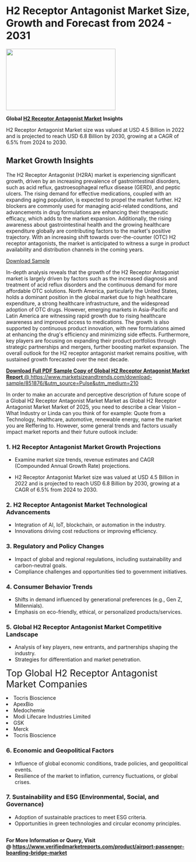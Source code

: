 <H1>H2 Receptor Antagonist Market Size, Growth and Forecast from 2024 - 2031</H1><img class="aligncenter size-medium wp-image-584254" src="https://thirdeyenews.in/wp-content/uploads/2024/09/Global-Market-Research-300x168.jpeg" alt="" width="300" height="168" /><p><strong>Global&nbsp;<a href="https://www.marketsizeandtrends.com/download-sample/851876/&amp;utm_source=Pulse&amp;utm_medium=210">H2 Receptor Antagonist Market</a> Insights</strong></p><p>H2 Receptor Antagonist Market size was valued at USD 4.5 Billion in 2022 and is projected to reach USD 6.8 Billion by 2030, growing at a CAGR of 6.5% from 2024 to 2030.</p><p><h2>Market Growth Insights</h2> <p>The H2 Receptor Antagonist (H2RA) market is experiencing significant growth, driven by an increasing prevalence of gastrointestinal disorders, such as acid reflux, gastroesophageal reflux disease (GERD), and peptic ulcers. The rising demand for effective medications, coupled with an expanding aging population, is expected to propel the market further. H2 blockers are commonly used for managing acid-related conditions, and advancements in drug formulations are enhancing their therapeutic efficacy, which adds to the market expansion. Additionally, the rising awareness about gastrointestinal health and the growing healthcare expenditure globally are contributing factors to the market's positive trajectory. With an increasing shift towards over-the-counter (OTC) H2 receptor antagonists, the market is anticipated to witness a surge in product availability and distribution channels in the coming years.</p> <p><a href="#">Download Sample</a></p> <p>In-depth analysis reveals that the growth of the H2 Receptor Antagonist market is largely driven by factors such as the increased diagnosis and treatment of acid reflux disorders and the continuous demand for more affordable OTC solutions. North America, particularly the United States, holds a dominant position in the global market due to high healthcare expenditure, a strong healthcare infrastructure, and the widespread adoption of OTC drugs. However, emerging markets in Asia-Pacific and Latin America are witnessing rapid growth due to rising healthcare awareness and improved access to medications. The growth is also supported by continuous product innovation, with new formulations aimed at enhancing the drug's efficiency and minimizing side effects. Furthermore, key players are focusing on expanding their product portfolios through strategic partnerships and mergers, further boosting market expansion. The overall outlook for the H2 receptor antagonist market remains positive, with sustained growth forecasted over the next decade.</p> <p><a href="#"></p><p><span class=""><strong>Download Full PDF Sample Copy of Global H2 Receptor Antagonist Market Report</strong> @ <a href="https://www.marketsizeandtrends.com/download-sample/851876/&amp;utm_source=Pulse&amp;utm_medium=210" target="_blank">https://www.marketsizeandtrends.com/download-sample/851876/&amp;utm_source=Pulse&amp;utm_medium=210</a></span></p><p>In order to make an accurate and perceptive description of future scope of a Global&nbsp;H2 Receptor Antagonist Market Market as Global&nbsp;H2 Receptor Antagonist Market Market of 2025, you need to describe a clear Vision &ndash; What Industry or Linda can you think of for example: Quote from a Technology, healthcare, automotive, renewable energy, name the market you are Reffering to. However, some general trends and factors usually impact market reports and their future outlook include:</p><h3>1.&nbsp;<strong>H2 Receptor Antagonist Market Growth Projections</strong></h3><ul><li>Examine market size trends, revenue estimates and CAGR (Compounded Annual Growth Rate) projections.</li><li><p>H2 Receptor Antagonist Market size was valued at USD 4.5 Billion in 2022 and is projected to reach USD 6.8 Billion by 2030, growing at a CAGR of 6.5% from 2024 to 2030.</p></li></ul><h3>2.&nbsp;<strong>H2 Receptor Antagonist Market Technological Advancements</strong></h3><ul><li>Integration of AI, IoT, blockchain, or automation in the industry.</li><li>Innovations driving cost reductions or improving efficiency.</li></ul><h3>3.&nbsp;<strong>Regulatory and Policy Changes</strong></h3><ul><li>Impact of global and regional regulations, including sustainability and carbon-neutral goals.</li><li>Compliance challenges and opportunities tied to government initiatives.</li></ul><h3>4.&nbsp;<strong>Consumer Behavior Trends</strong></h3><ul><li>Shifts in demand influenced by generational preferences (e.g., Gen Z, Millennials).</li><li>Emphasis on eco-friendly, ethical, or personalized products/services.</li></ul><h3>5.&nbsp;<strong>Global H2 Receptor Antagonist Market Competitive Landscape</strong></h3><ul><li>Analysis of key players, new entrants, and partnerships shaping the industry.</li><li>Strategies for differentiation and market penetration.</li></ul><p data-pm-slice="1 1 []"><span style="color: inherit; font-family: inherit; font-size: 25px;">Top Global H2 Receptor Antagonist Market Companies</span></p><div class="" data-test-id=""><p><li>Tocris Bioscience</li><li> ApexBio</li><li> Medochemie</li><li> Modi Lifecare Industries Limited</li><li> GSK</li><li> Merck</li><li> Tocris Bioscience</li></p></div><h3>6.&nbsp;<strong>Economic and Geopolitical Factors</strong></h3><ul><li>Influence of global economic conditions, trade policies, and geopolitical events.</li><li>Resilience of the market to inflation, currency fluctuations, or global crises.</li></ul><h3>7.&nbsp;<strong>Sustainability and ESG (Environmental, Social, and Governance)</strong></h3><ul><li>Adoption of sustainable practices to meet ESG criteria.</li><li>Opportunities in green technologies and circular economy principles.</li></ul><h2><strong style="font-size: 14px;">For More Information or Query, Visit @&nbsp;</strong><a style="background-color: #ffffff; font-size: 14px;" href="https://www.marketsizeandtrends.com/report/h2-receptor-antagonist-market/" target="_blank">https://www.verifiedmarketreports.com/product/airport-passenger-boarding-bridge-market</a></h2>
